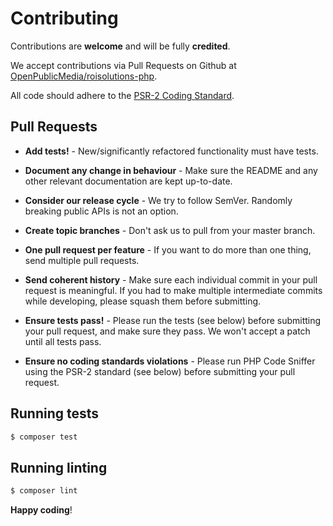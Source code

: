 # Contributing

Contributions are **welcome** and will be fully **credited**.

We accept contributions via Pull Requests on Github at [OpenPublicMedia/roisolutions-php](https://github.com/OpenPublicMedia/engaging-networks-php).

All code should adhere to the [PSR-2 Coding Standard](https://www.php-fig.org/psr/psr-2/).

## Pull Requests

- **Add tests!** - New/significantly refactored functionality must have tests.

- **Document any change in behaviour** - Make sure the README and any other
relevant documentation are kept up-to-date.

- **Consider our release cycle** - We try to follow SemVer. Randomly breaking
public APIs is not an option.

- **Create topic branches** - Don't ask us to pull from your master branch.

- **One pull request per feature** - If you want to do more than one thing, send
multiple pull requests.

- **Send coherent history** - Make sure each individual commit in your pull
request is meaningful. If you had to make multiple intermediate commits while
developing, please squash them before submitting.

- **Ensure tests pass!** - Please run the tests (see below) before submitting
your pull request, and make sure they pass. We won't accept a patch until all
tests pass.

- **Ensure no coding standards violations** - Please run PHP Code Sniffer using
the PSR-2 standard (see below) before submitting your pull request.

## Running tests

``` bash
$ composer test
```

## Running linting

``` bash
$ composer lint
```

**Happy coding**!
